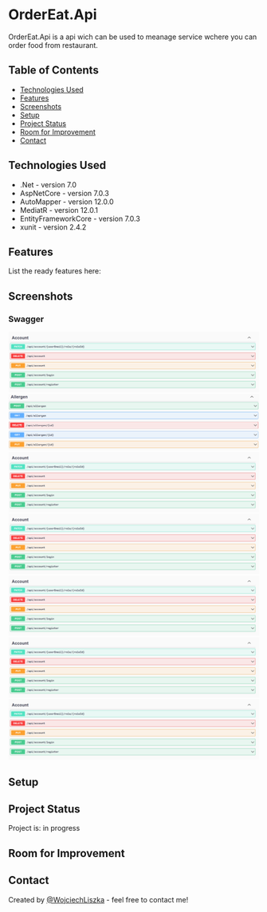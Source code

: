 # OrderEat.Api
OrderEat.Api is a api wich can be used to meanage service wchere you can order food from restaurant.

## Table of Contents
* [Technologies Used](#technologies-used)
* [Features](#features)
* [Screenshots](#screenshots)
* [Setup](#setup)
* [Project Status](#project-status)
* [Room for Improvement](#room-for-improvement)
* [Contact](#contact)

## Technologies Used
- .Net - version 7.0
- AspNetCore - version 7.0.3
- AutoMapper - version 12.0.0
- MediatR - version 12.0.1
- EntityFrameworkCore - version 7.0.3
- xunit - version 2.4.2

## Features
List the ready features here:
<!--To do -->


## Screenshots

### Swagger
![Account Controller](src/swagger1.png)
![Allergen Controller](src/swagger2.png)
![Dish Controller](src/swagger1.png)
![Ingredient Controller](src/swagger1.png)
![Order Controller](src/swagger1.png)
![Restaurant Controller](src/swagger1.png)
![SpecialDiet Controller](src/swagger1.png)


## Setup
<!--To do -->

## Project Status
Project is: in progress


## Room for Improvement
<!--To do -->





## Contact
Created by [@WojciechLiszka](https://www.linkedin.com/in/wojciech-liszka-576445268/) - feel free to contact me!


